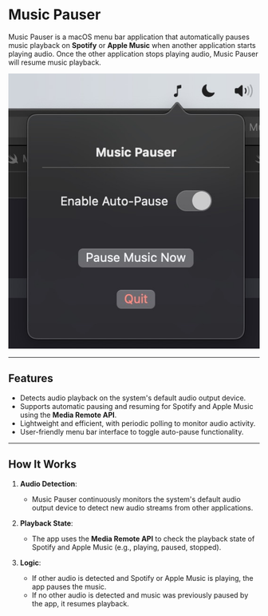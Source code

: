 # Music Pauser

Music Pauser is a macOS menu bar application that automatically pauses music playback on **Spotify** or **Apple Music** when another application starts playing audio. Once the other application stops playing audio, Music Pauser will resume music playback.

![Screenshot of in menu bar](https://github.com/hosung-kim11/music-pauser/blob/main/screenshot.jpeg?raw=true)

---

## Features

- Detects audio playback on the system's default audio output device.
- Supports automatic pausing and resuming for Spotify and Apple Music using the **Media Remote API**.
- Lightweight and efficient, with periodic polling to monitor audio activity.
- User-friendly menu bar interface to toggle auto-pause functionality.

---

## How It Works

1. **Audio Detection**:
   - Music Pauser continuously monitors the system's default audio output device to detect new audio streams from other applications.

2. **Playback State**:
   - The app uses the **Media Remote API** to check the playback state of Spotify and Apple Music (e.g., playing, paused, stopped).

3. **Logic**:
   - If other audio is detected and Spotify or Apple Music is playing, the app pauses the music.
   - If no other audio is detected and music was previously paused by the app, it resumes playback.
